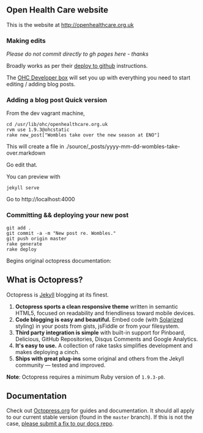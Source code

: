## Open Health Care website

This is the website at http://openhealthcare.org.uk

### Making edits

*Please do not commit directly to gh pages here - thanks*

Broadly works as per their  [deploy to github](http://octopress.org/docs/deploying/github) instructions.

The [OHC Developer box](https://github.com/openhealthcare/developer) will set you up with everything you
need to start editing / adding blog posts.

### Adding a blog post Quick version 

From the dev vagrant machine, 

    cd /usr/lib/ohc/openhealthcare.org.uk
    rvm use 1.9.3@ohcstatic
    rake new_post["Wombles take over the new season at ENO"]
    
This will create a file in ./source/_posts/yyyy-mm-dd-wombles-take-over.markdown

Go edit that.

You can preview with

    jekyll serve

Go to http://localhost:4000

### Committing && deploying your new post

    git add .
    git commit -a -m "New post re. Wombles."
    git push origin master
    rake generate
    rake deploy

Begins original octopress documentation:
    

## What is Octopress?

Octopress is [Jekyll](https://github.com/mojombo/jekyll) blogging at its finest.

1. **Octopress sports a clean responsive theme** written in semantic HTML5, focused on readability and friendliness toward mobile devices.
2. **Code blogging is easy and beautiful.** Embed code (with [Solarized](http://ethanschoonover.com/solarized) styling) in your posts from gists, jsFiddle or from your filesystem.
3. **Third party integration is simple** with built-in support for Pinboard, Delicious, GitHub Repositories, Disqus Comments and Google Analytics.
4. **It's easy to use.** A collection of rake tasks simplifies development and makes deploying a cinch.
5. **Ships with great plug-ins** some original and others from the Jekyll community &mdash; tested and improved.

**Note**: Octopress requires a minimum Ruby version of `1.9.3-p0`.

## Documentation

Check out [Octopress.org](http://octopress.org/docs) for guides and documentation.
It should all apply to our current stable version (found in the `master`
branch). If this is not the case, [please submit a
fix to our docs repo](https://github.com/octopress/docs).
